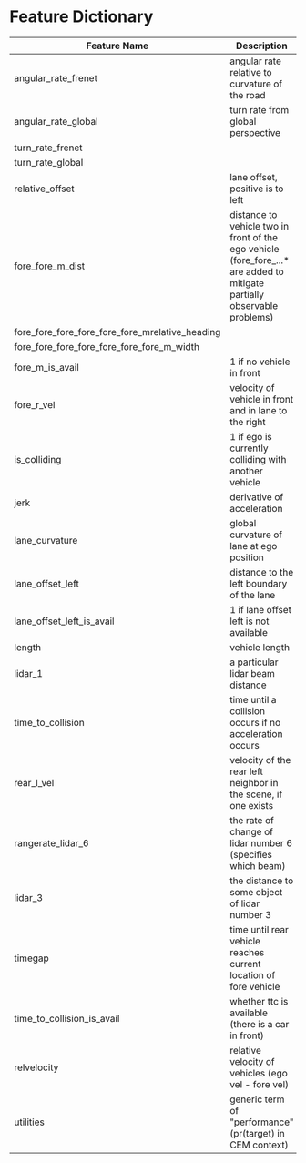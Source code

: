# Feature Dictionary

| Feature Name              | Description                                                       | Units     | 
|---------------------------|------------------------                                           |-------    |
| angular_rate_frenet       | angular rate relative to curvature of the road                    | rad / s   |
| angular_rate_global       | turn rate from global perspective                                 | rad / s   |
| turn_rate_frenet          |                                                                   |           |
| turn_rate_global          |                                                                   |           |
| relative_offset           | lane offset, positive is to left                                  | m         |
| fore_fore_m_dist          | distance to vehicle two in front of the ego vehicle (fore_fore_...* are added to mitigate partially observable problems) | m         |
| fore_fore_fore_fore_fore_fore_mrelative_heading |
| fore_fore_fore_fore_fore_fore_fore_m_width |
| fore_m_is_avail           | 1 if no vehicle in front                                          | bool      |
| fore_r_vel                | velocity of vehicle in front and in lane to the right             | m / s     |
| is_colliding              | 1 if ego is currently colliding with another vehicle              | bool      |      
| jerk                      | derivative of acceleration                                        | m / s^4   |
| lane_curvature            | global curvature of lane at ego position                          | rad       |           
| lane_offset_left          | distance to the left boundary of the lane                         | m         |
| lane_offset_left_is_avail | 1 if lane offset left is not available                            | bool      |
| length                    | vehicle length                                                    | m         |
| lidar_1                   | a particular lidar beam distance                                  | m         |
| time_to_collision         | time until a collision occurs if no acceleration occurs           | s         |
| rear_l_vel                | velocity of the rear left neighbor in the scene, if one exists    | m/s       |
| rangerate_lidar_6         | the rate of change of lidar number 6 (specifies which beam)       | m/s       |
| lidar_3                   | the distance to some object of lidar number 3                     | m         |
| timegap                   | time until rear vehicle reaches current location of fore vehicle  | s         |
| time_to_collision_is_avail| whether ttc is available (there is a car in front)                | bool      |
| relvelocity               | relative velocity of vehicles (ego vel - fore vel)                | m/s       |
| utilities                 | generic term of "performance" (pr(target) in CEM context)         | pr        |
